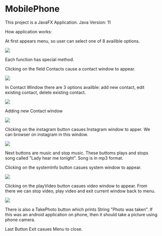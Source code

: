 # MobilePhone

This project is a JavaFX Application.
Java Version: 11

How application works:

At first appears menu, so user can select one of 8 availible options.



![](https://raw.githubusercontent.com/JacekKaczmarek10/Moblie_Phone/master/ScreenShots_1/menu.png?token=AN3NZCAHNYDDPKQTRYA4GHS6QNYIO)


Each function has special method.

Clicking on the field Contacts cause a contact window to appear.

![](https://raw.githubusercontent.com/JacekKaczmarek10/Moblie_Phone/master/ScreenShots_1/contacts.png?token=AN3NZCGCWV65LWEN2BABHB26QNYO6)

In Contact Window there are 3 options availble:
add new contact, edit existing contact, delete existing contact.

![](https://raw.githubusercontent.com/JacekKaczmarek10/Moblie_Phone/master/ScreenShots_1/contact_functions.png?token=AN3NZCAJOMM3EYFHVUXP7426QNYRM)

Adding new Contact window

![](https://raw.githubusercontent.com/JacekKaczmarek10/Moblie_Phone/master/ScreenShots_1/addcontact.png?token=AN3NZCFQGNRS37ES4RRZ5QS6QNYTM)


Clicking on the instagram button casues Instagram window to apper.
We can browser on instagram in this window.

![](https://raw.githubusercontent.com/JacekKaczmarek10/Moblie_Phone/master/ScreenShots_1/instagram.png?token=AN3NZCGAOKXY4IBFDK5QNRS6QNYWY)

Next buttons are music and stop music. These buttoms plays and stops song called "Lady hear me tonight". Song is in mp3 format.

Clicking on the systemInfo button casues system window to appear.

![](https://raw.githubusercontent.com/JacekKaczmarek10/Moblie_Phone/master/ScreenShots_1/systeminfo.png?token=AN3NZCC7VV6F4LW7LQOEXHC6QNYYM)


Clicking on the playVideo button casues video window to appear.
From there we can stop video, play video and exit current window back to menu.

![](https://raw.githubusercontent.com/JacekKaczmarek10/Moblie_Phone/master/ScreenShots_1/video.png?token=AN3NZCDERRLNNOXCOXUIG4K6QNYZS)

There is also a TakePhoto button which prints String "Photo was taken". If this was an android application on phone, then it should take a picture using phone camera.

Last Button Exit casues Menu to close.




